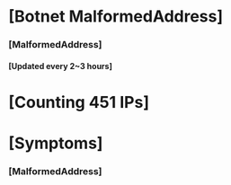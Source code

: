 # [Botnet MalformedAddress]
### [MalformedAddress]
#### [Updated every 2~3 hours]

# [Counting 451 IPs]

# [Symptoms] 
###   [MalformedAddress]
